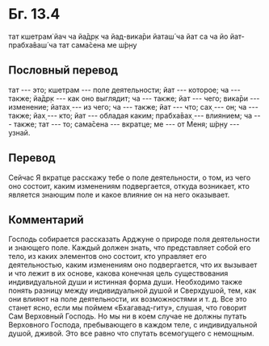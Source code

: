 # Бг. 13.4
тат кшетрам̇ йач ча йа̄др̣к ча
йад-вика̄ри йаташ́ ча йат
са ча йо йат-прабха̄ваш́ ча
тат сама̄сена ме ш́р̣н̣у
## Пословный перевод

тат --- это; кшетрам --- поле деятельности; йат --- которое; ча ---
также; йа̄др̣к --- как оно выглядит; ча --- также; йат --- чего; вика̄ри
--- изменение; йатах̣ --- из чего; ча --- также; йат --- что; сах̣ --- он;
ча --- также; йах̣ --- кто; йат --- обладая каким; прабха̄вах̣ ---
влиянием; ча --- также; тат --- то; сама̄сена --- вкратце; ме --- от
Меня; ш́р̣н̣у --- узнай.

## Перевод

Сейчас Я вкратце расскажу тебе о поле деятельности, о том, из чего оно
состоит, каким изменениям подвергается, откуда возникает, кто является
знающим поле и какое влияние он на него оказывает.

## Комментарий

Господь собирается рассказать Арджуне о природе поля деятельности и
знающего поле. Каждый должен знать, что представляет собой его тело, из
каких элементов оно состоит, кто управляет его деятельностью, каким
изменениям оно подвергается, что их вызывает и что лежит в их основе,
какова конечная цель существования индивидуальной души и истинная форма
души. Необходимо также понять разницу между индивидуальной душой и
Сверхдушой, тем, как они влияют на поле деятельности, их возможностями и
т. д. Все это станет ясно, если мы поймем «Бхагавад-гиту», слушая, что
говорит Сам Верховный Господь. Но мы ни в коем случае не должны путать
Верховного Господа, пребывающего в каждом теле, с индивидуальной душой,
дживой. Это все равно что спутать всемогущего с немощным.
